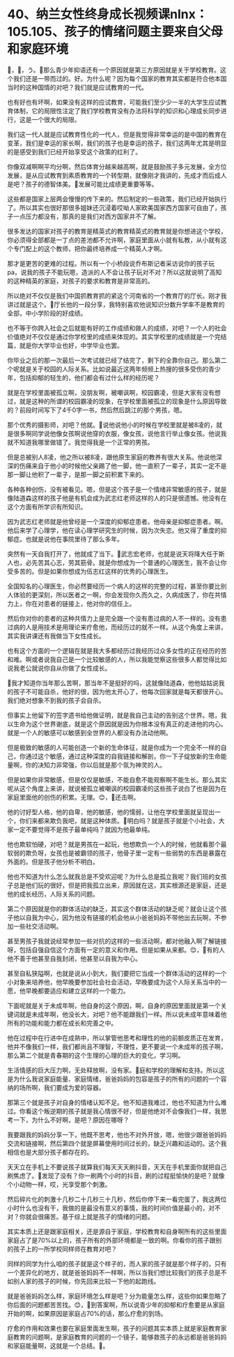 # 40、纳兰女性终身成长视频课nlnx：105.105、孩子的情绪问题主要来自父母和家庭环境

🎼，🎼，う。🎼那么青少年抑语还有一个原因就是第三方原因就是关于学校教育。这个我们还是一带而过的。好。为什么呢？因为每个国家的教育其实都是符合他本国当时的这种国情的对吧？我们就是应试教育的一代。

也有好也有坏啊，如果没有这样的应试教育，可能我们至少少一半的大学生应试教育体制，它的局限性注定了我们学校教育没有办法将科学的知识和心理成长同步进行，这是一个很大的局限。

我们这一代人就是应试教育性化的一代人，但是我觉得非常幸运的是中国的教育在变革，我们是幸运的家长啊，我们的孩子也是幸运的孩子，我们这两年尤其是明显的是感受到我们已经开始享受这个政策的红利了。

你像双减啊啊平均分啊，然后体育分越来越高啊，就是鼓励孩子多元发展，全方位发展，是从应试教育到素质教育的一个转型期，就像刚才我讲的，先成才而后成人是吧？孩子的德智体美。🎼发展可能比成绩更重要等等。

这些都是国家上层两会慢慢的传下来的。然后制定的一些政策，我们已经开始执行了。所以其实也很好那很多姐妹还沉浸着哎呦人家欧美国家西方国家可自由了，孩子一点压力都没有，那真的是我们对西方国家并不了解。

很多发达的国家对孩子的教育是精英式的教育精英式的教育就是你想进这个学校，你必须得全部都是一丁点的差池都不允许啊，家庭里面从小就有私教，从小就有这个专门配上的这个教师，把你最终培养成一个精英人才啊。

那才是更苦的更难的过程。所以有一个小桥段说乔布斯记者采访说你的孩子玩pa，说我的孩子不能玩嗯，造派的人不会让孩子玩对不对？所以这就说明了高知的这种精英的家庭，对孩子的要求和教育是非常高的。

所以绝对不仅仅是我们中国抓教育抓的紧这个河南省的一个教育厅的厅长。刚才我讲过就是这个。🎼厅长他的一段分享，我特别喜欢他说知识分数升学率不是教育的全部，中小学阶段的好成绩。

也不等于你跨入社会之后就能有好的工作成绩和做人的成绩，对吧？一个人的社会价值绝对不仅仅是通过你学校里的成绩来体现的。其实学校里的成绩就是一个完结篇，就是你大学毕业也好，中学毕业也罢。

你毕业之后的那一次最后一次考试就已经了结完了，剩下的全靠你自己。那么第二个呢就是关于校园的人际关系。比如说最近这两年频频上热搜的很多受伤的青少年，包括抑郁的轻生的，他们都会有过什么样的经历呢？

就是在学校里面被孤立啊，没朋友啊，被嘲讽啊，校园霸凌，但是大家有没有想过，就是这种的所谓的校园霸凌的现象，在学校里面被孤立的现象是什么原因导致的？前段时间写下了4千0字一书，然后然后跳江的那个男孩，嗯。

那个优秀的摄影师，对吧？他就。🎼说他说他小的时候在学校里就是被8凌的，就是很多啊同学说他像女孩啊说他穿的衣服，像女孩，说他言行举止像女孩。他说我就不知道我哪里做错了。我觉得我是一个正常的男孩。

但是总被别人8凌，他之所以被8凌，跟他原生家庭的教养有很大关系。他说他深深的伤痛来自于他小的时候他父亲踢了他一脚，他一直积了一辈子，其实一定不是那一脚让他积了一辈子，是那一脚之前积累下来的。

各种各种创伤，没有被看见。嗯，但是这个孩子是一个情绪非常敏感的孩子，就是像陆道森这样的孩子他是有机会成为武志红老师这样的人的只是很遗憾。他没有在这个方面有所学识有所知识。

因为武志红老师就是他曾经是一个深度的抑郁症患者。他母亲是抑郁症患者。啊。他后来学了心理学，他在读心理学研究生的时候，因为次失恋。他又得了重度的抑郁症。也就是说他在事院里待了那么多年。

突然有一天自我打开了，他就成了当下。🎼武志宏老师，也就是说天将降大任于斯人也，必先苦其心志，劳其筋骨。就是你想成为一个普通的心理医生，我不会让你受多苦的。但是如果你想成为伍志红这样的优秀的心理医生。

全国知名的心理医生，你必然要经历一个病人的这样的完整的过程，甚至你要比别人体验的更深刻，所以医者之一啊，你会发现你久而久之，久病成医了，你在共情力上，你在对患者的链接上，他对你的信任上。

然后你对你的患者的这种共情力上是完全跟一个没有患过病的人不一样的。没有患过病的人是用技术是用理论来疗愈他，而经历过的就不一样。从这个角度上来讲，其实我讲课还有我做当下女性成长。

也有这个方面的一个逻辑在就是我大多都经历过我经历过众多女性的正在经历的苦和难。啊或者说我自己是一个比较敏感的人，所以我能觉察这些很多人都觉得比如说我老公就说你自从你做了女性成长。

🎼我才知道你当年那么苦啊，那当年不是挺好的吗，这就像陆道森，他他姑姑说我的孩子不可能自杀，他好的很，因为他太开心了，他每次回家就是每天都很开心。我们绝对想象不到我的孩子会自杀。

但事实上他留下的签字遗书给他做证明，就是我自己主动的告别这个世界。嗯，我以生命为这个世界谢底，就是这个原因就是因为你根本没有真正的走进他的内心。就是一个人的敏感可以敏感到全世界的人都没有办法动他啊。

但是极致的敏感的人可能创造一个新的生命体征，就是你成为一个完全不一样的自己，你通过这个敏感，通过这种深度的自我链接和解剖，你一下子绽放新的生命能量啊，你的决知力非常强，你以后就是那个氛为神灵的人。

但是如果你非常敏感，但是仅仅是敏感，不能自愈不能观察啊不能生长。那么其实呢从这个角度上来讲，就说被孤立被嘲讽的校园霸凌的这些孩子说白了也是因为在家庭里面他的创伤的积累。无理。😊，🎼还击啊。

他的讨好型人格，他的自卑，他的敏感，他的懦弱，让他在学校里面就呈现出一个，你们来都来欺负我吧，就是这种体质。🎼明白吗？就是孩子就是个小社会，大家一定不要觉得不是孩子最单纯吗？就因为他最单纯。

他也欺软怕硬，对吧？就是男孩在一起玩，他想欺负一个人的时候，他就看那个最软弱的欺负呀，女孩也是被霸领的孩子，他骨子里一定有一些弱势的东西是暴露在外面的。但是孩子他分析不明白。

他也不知道为什么怎么就我总是不受欢迎呢？为什么总是孤立我呢？我们班的女孩子总是他们玩的很好，但是把我孤立出来，原因就在这，其实根源还是家庭，还是他的成长经历，人际关系的问题。

第二个原因就是你的群体活动的缺乏，其实这个群体活动的缺乏呢？就会让这个孩子他以自我为中心，因为他没有链接的机会他从小爸爸妈妈不带他出去玩啊，不参加一些社交活动啊。

甚至男孩子我就说经常参加一些对抗的这样的一些活动啊，都对他融入啊了解链接呀，包括自强自信这个方面有一定的意义和作用。但是如果从来都。😊，🎼有的人他不善于他甚至自我封闭，他甚至以自我为中心。

甚至自私狭隘啊，也就是说从小到大，我们要把它当成一个群体活动的这样的一个小对象来培养他，他早晚要参加社会社会活动，早晚要成为这个人际关系当中的一愿，他早晚都要适应和建立这样的一个能力。

下面呢就是关于未成年啊，他自身的这个原因，啊，自身的原因里面就是第一个关键词就是未成年啊，他没长大，对吧？他不能跟我们一样。所以说未成年意味着他所有的功能和能力都在成长和完善之中。

他在过程中在行进中在成熟中，所以掌管他思考和理性的他的前额皮质正在发育，他并不像我们一样，我们都尚且不理智，不理性，更不要说一个未成年的孩子啊，那么第二个就是青春期的这个生理的心理的巨大的变化，学习啊。

生活情感的巨大压力啊，无处释放啊，没有家。🎼庭和学校的理解和支持。所以这是为什么我说家庭能量、家庭情绪，爸爸妈妈的包容是孩子的所有的问题的一个容纳的场所啊，我们要成为爱的容器。

那第三个就是孩子对自身的情绪认知不足。他不知道我难过，他也不知道为什么难过。你看这个叛逆期的孩子就是我心情很不好，但是他绝对不会像我们一样，我思考一下，为什么不好啊，是吧？原因在哪呀？

我要跟我的妈妈分享一下，他既不思考，他也不对外开放，嗯，他很少跟爸爸妈妈交流和链接啊，然后第四个就是屏幕使用时间过长的，缺乏兴趣和运动的。这个我相信也是大部分孩子都存在的。

天天立在手机上不要说孩子就算我们每天天天刷抖音，天天在手机里面你就把自己刷焦虑了。🎼发现了没有？你一刷两个小时的抖音，刷的过程挺愉快的是吧？就像个小动物一样，哎，光享受那个刺激。

然后碎片化的刺激十几秒二十几秒三十几秒，然后你停下来一看完蛋了，我这两位小时什么也没有干，我做的是最没有意义的事情，我的时间价值是最小的，对不对？你就会很痛苦。基于综上就是孩子的情绪的问题。

其实本质上还是跟家庭相关，还是源自于家庭，学校教育和自身啊所有的这些里面家庭占了是70%以上的，孩子所有的外部环境都是一致的啊。你看你的孩子跟别的孩子上的一所学校同样师在教育对吧？

同样的同学为什么咱的孩子就是这个样子的，而人家的孩子就是那个样子的，只有一个差异化的地方，就是爸爸妈妈不一样啊，所以当我们想比较我们的孩子总是不如别人家的孩子的时候，你先回来比较一下他的起跑线。

就是爸爸妈妈怎么样，家庭环境怎么样是吧？分为能量怎么样，这些你如果忽略了你后面的问题都苦苦找。😊，🎼到答案啊，所以说青少年的抑郁和疗愈要是从家庭开始的啊，如果原因是家庭占70%的话，那么疗愈的到场。

疗愈的作用和效果也要在家庭里面发生啊，孩子的问题其实本质上就是家庭教育家庭教育的问题啊，是家庭教育的问题的一个镜子，能够救孩子的永远都是爸爸妈妈和家庭能量啊，这就是一个总结。🎼。


